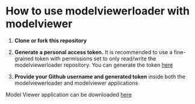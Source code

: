 # How to use modelviewerloader with modelviewer

1. <strong>Clone or fork this repository</strong>

2. <strong>Generate a personal access token.</strong> It is recommended to use a fine-grained token with permissions set to only read/write the modelviewerloader repository. You can generate the token [here](https://github.com/settings/apps)

3. <strong>Provide your Github username and generated token</strong> inside both the modelviewerloader and modelviewer applications

Model Viewer application can be downloaded [here](https://github.com/Fuyutami/modelviewer)
